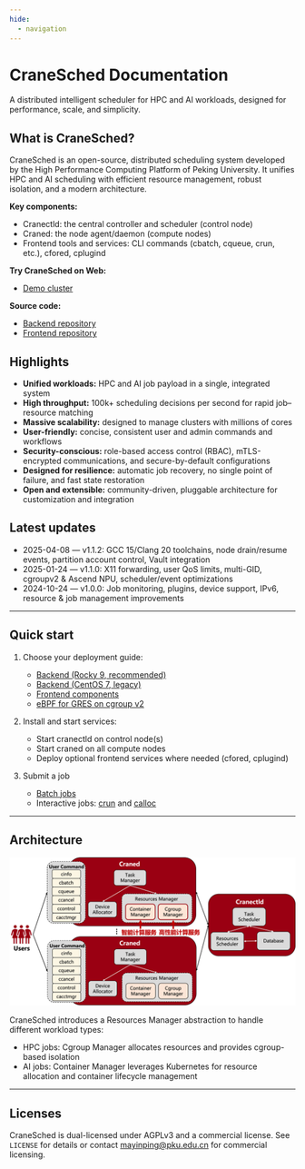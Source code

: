 ```yaml
---
hide:
  - navigation
---
```


# CraneSched Documentation

A distributed intelligent scheduler for HPC and AI workloads, designed for performance, scale, and simplicity.

## What is CraneSched?

CraneSched is an open-source, distributed scheduling system developed by the High Performance Computing Platform of Peking University. It unifies HPC and AI scheduling with efficient resource management, robust isolation, and a modern architecture.

**Key components:**

- Cranectld: the central controller and scheduler (control node)
- Craned: the node agent/daemon (compute nodes)
- Frontend tools and services: CLI commands (cbatch, cqueue, crun, etc.), cfored, cplugind

**Try CraneSched on Web:**

- [Demo cluster](https://hpc.pku.edu.cn/demo/cranesched)

**Source code:**

- [Backend repository](https://github.com/PKUHPC/CraneSched)
- [Frontend repository](https://github.com/PKUHPC/CraneSched-FrontEnd)

## Highlights

- **Unified workloads:** HPC and AI job payload in a single, integrated system
- **High throughput:** 100k+ scheduling decisions per second for rapid job–resource matching
- **Massive scalability:** designed to manage clusters with millions of cores
- **User-friendly:** concise, consistent user and admin commands and workflows
- **Security-conscious:** role-based access control (RBAC), mTLS-encrypted communications, and secure-by-default configurations
- **Designed for resilience:** automatic job recovery, no single point of failure, and fast state restoration
- **Open and extensible:** community-driven, pluggable architecture for customization and integration

## Latest updates

- 2025-04-08 — v1.1.2: GCC 15/Clang 20 toolchains, node drain/resume events, partition account control, Vault integration
- 2025-01-24 — v1.1.0: X11 forwarding, user QoS limits, multi-GID, cgroupv2 & Ascend NPU, scheduler/event optimizations
- 2024-10-24 — v1.0.0: Job monitoring, plugins, device support, IPv6, resource & job management improvements

---

## Quick start

1. Choose your deployment guide:

	 - [Backend (Rocky 9, recommended)](<./deployment/Backend/Rocky9.md>)
	 - [Backend (CentOS 7, legacy)](<./deployment/Backend/CentOS7.md>)
	 - [Frontend components](./deployment/Frontend.md)
	 - [eBPF for GRES on cgroup v2](<./deployment/Backend/eBPF.md>)

2. Install and start services:

	 - Start cranectld on control node(s)
	 - Start craned on all compute nodes
	 - Deploy optional frontend services where needed (cfored, cplugind)

3. Submit a job

	 - [Batch jobs](./command/cbatch.md)
	 - Interactive jobs: [crun](./command/crun.md) and [calloc](./command/calloc.md)

---

## Architecture

![CraneSched architecture](./images/Architecture.png)

CraneSched introduces a Resources Manager abstraction to handle different workload types:

- HPC jobs: Cgroup Manager allocates resources and provides cgroup-based isolation
- AI jobs: Container Manager leverages Kubernetes for resource allocation and container lifecycle management

---

## Licenses

CraneSched is dual-licensed under AGPLv3 and a commercial license. See `LICENSE` for details or contact mayinping@pku.edu.cn for commercial licensing.